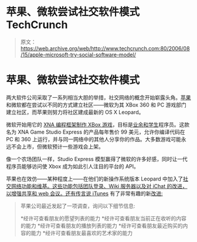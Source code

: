 # 苹果、微软尝试社交软件模式 TechCrunch

> 原文：<https://web.archive.org/web/http://www.techcrunch.com:80/2006/08/15/apple-microsoft-try-social-software-model/>

# 苹果、微软尝试社交软件模式

两大软件公司采取了一系列相当大胆的举措，社交网络的概念开始崭露头角。[苹果](https://web.archive.org/web/20221207215127/http://bokardo.com/archives/apple-making-huge-social-software-push/)和微软都在尝试以不同的方式建立社区——微软为其 XBox 360 和 PC 游戏部门建立社区，而苹果则努力将社区建成最新的 OS X Leopard。

微软开始用它的 [XNA 编程框架制作 XBox 游戏](https://web.archive.org/web/20221207215127/http://www.mercurynews.com/mld/mercurynews/business/15269649.htm)，目标是[业余和学生](https://web.archive.org/web/20221207215127/http://crunchgear.com/2006/08/14/homebrew-xbox-apps-the-youtube-of-games/)程序员。这款名为 XNA Game Studio Express 的产品每年售价 99 美元，允许你编译代码在 PC 和 360 上运行，并与同一网络中的其他人分享你的作品。大多数游戏可能永远不会上市，但微软预计一些游戏会上架。

像一个农场团队一样，Studio Express 模型赢得了微软的许多好感，同时让一代程序员能够访问使 Xbox 成为如此引人注目的平台的 API。

苹果也在效仿——某种程度上——在他们的新操作系统版本 Leopard 中加入了[社交网络功能和维基。这些功能包括团队登录、Wiki 服务器以及对 iChat 的改进，以增强共享和 web 会议。还有传言说 iTunes](https://web.archive.org/web/20221207215127/http://crunchgear.com/2006/08/15/apple-to-launch-macspace/#more-195) 有了非常有趣的新[改进:](https://web.archive.org/web/20221207215127/http://www.macrumors.com/c.php?u=http%3A%2F%2Fwww.macshrine.com%2F2006%2F08%2F05%2Fnew-itunes-features-revealed%2F&t=1155557711)

> 苹果公司最近发起了一项调查，询问以下细节信息:
> 
> *经许可查看朋友的愿望列表的能力
> *经许可查看朋友当前正在收听的内容的能力
> *经许可查看朋友的播放列表的能力
> *经许可查看朋友最近购买的内容的能力
> *经许可查看朋友最喜欢的艺术家的能力